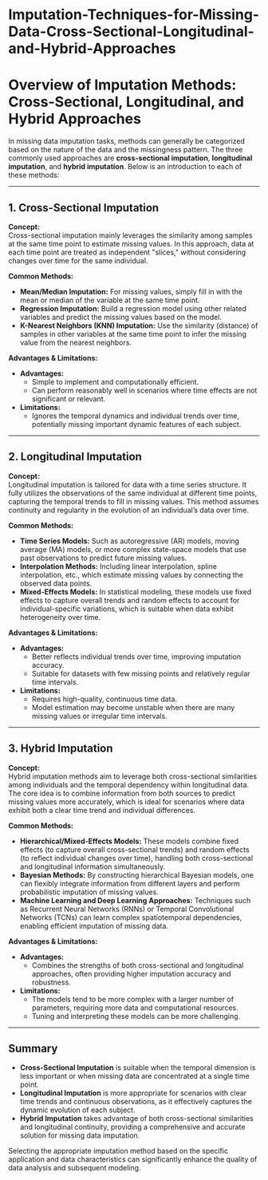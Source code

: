 # Imputation-Techniques-for-Missing-Data-Cross-Sectional-Longitudinal-and-Hybrid-Approaches
# Overview of Imputation Methods: Cross-Sectional, Longitudinal, and Hybrid Approaches

In missing data imputation tasks, methods can generally be categorized based on the nature of the data and the missingness pattern. The three commonly used approaches are **cross-sectional imputation**, **longitudinal imputation**, and **hybrid imputation**. Below is an introduction to each of these methods:

---

## 1. Cross-Sectional Imputation

**Concept:**  
Cross-sectional imputation mainly leverages the similarity among samples at the same time point to estimate missing values. In this approach, data at each time point are treated as independent "slices," without considering changes over time for the same individual.

**Common Methods:**  
- **Mean/Median Imputation:** For missing values, simply fill in with the mean or median of the variable at the same time point.  
- **Regression Imputation:** Build a regression model using other related variables and predict the missing values based on the model.  
- **K-Nearest Neighbors (KNN) Imputation:** Use the similarity (distance) of samples in other variables at the same time point to infer the missing value from the nearest neighbors.

**Advantages & Limitations:**  
- **Advantages:**  
  - Simple to implement and computationally efficient.  
  - Can perform reasonably well in scenarios where time effects are not significant or relevant.
- **Limitations:**  
  - Ignores the temporal dynamics and individual trends over time, potentially missing important dynamic features of each subject.

---

## 2. Longitudinal Imputation

**Concept:**  
Longitudinal imputation is tailored for data with a time series structure. It fully utilizes the observations of the same individual at different time points, capturing the temporal trends to fill in missing values. This method assumes continuity and regularity in the evolution of an individual’s data over time.

**Common Methods:**  
- **Time Series Models:** Such as autoregressive (AR) models, moving average (MA) models, or more complex state-space models that use past observations to predict future missing values.  
- **Interpolation Methods:** Including linear interpolation, spline interpolation, etc., which estimate missing values by connecting the observed data points.  
- **Mixed-Effects Models:** In statistical modeling, these models use fixed effects to capture overall trends and random effects to account for individual-specific variations, which is suitable when data exhibit heterogeneity over time.

**Advantages & Limitations:**  
- **Advantages:**  
  - Better reflects individual trends over time, improving imputation accuracy.  
  - Suitable for datasets with few missing points and relatively regular time intervals.
- **Limitations:**  
  - Requires high-quality, continuous time data.  
  - Model estimation may become unstable when there are many missing values or irregular time intervals.

---

## 3. Hybrid Imputation

**Concept:**  
Hybrid imputation methods aim to leverage both cross-sectional similarities among individuals and the temporal dependency within longitudinal data. The core idea is to combine information from both sources to predict missing values more accurately, which is ideal for scenarios where data exhibit both a clear time trend and individual differences.

**Common Methods:**  
- **Hierarchical/Mixed-Effects Models:** These models combine fixed effects (to capture overall cross-sectional trends) and random effects (to reflect individual changes over time), handling both cross-sectional and longitudinal information simultaneously.  
- **Bayesian Methods:** By constructing hierarchical Bayesian models, one can flexibly integrate information from different layers and perform probabilistic imputation of missing values.  
- **Machine Learning and Deep Learning Approaches:** Techniques such as Recurrent Neural Networks (RNNs) or Temporal Convolutional Networks (TCNs) can learn complex spatiotemporal dependencies, enabling efficient imputation of missing data.

**Advantages & Limitations:**  
- **Advantages:**  
  - Combines the strengths of both cross-sectional and longitudinal approaches, often providing higher imputation accuracy and robustness.  
- **Limitations:**  
  - The models tend to be more complex with a larger number of parameters, requiring more data and computational resources.  
  - Tuning and interpreting these models can be more challenging.

---

## Summary

- **Cross-Sectional Imputation** is suitable when the temporal dimension is less important or when missing data are concentrated at a single time point.
- **Longitudinal Imputation** is more appropriate for scenarios with clear time trends and continuous observations, as it effectively captures the dynamic evolution of each subject.
- **Hybrid Imputation** takes advantage of both cross-sectional similarities and longitudinal continuity, providing a comprehensive and accurate solution for missing data imputation.

Selecting the appropriate imputation method based on the specific application and data characteristics can significantly enhance the quality of data analysis and subsequent modeling.

